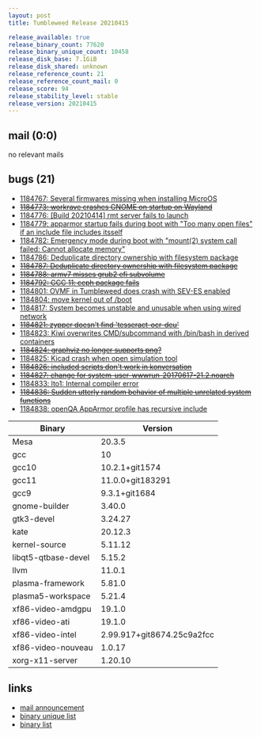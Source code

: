 ```yaml
---
layout: post
title: Tumbleweed Release 20210415

release_available: true
release_binary_count: 77620
release_binary_unique_count: 10458
release_disk_base: 7.1GiB
release_disk_shared: unknown
release_reference_count: 21
release_reference_count_mail: 0
release_score: 94
release_stability_level: stable
release_version: 20210415
---
```


## mail (0:0)

no relevant mails

## bugs (21)

<!--more-->

- [1184767: Several firmwares missing when installing MicroOS](https://bugzilla.opensuse.org/show_bug.cgi?id=1184767)
- ~~[1184773: workrave crashes GNOME on startup on Wayland](https://bugzilla.opensuse.org/show_bug.cgi?id=1184773)~~
- [1184776: \[Build 20210414\] rmt server fails to launch](https://bugzilla.opensuse.org/show_bug.cgi?id=1184776)
- [1184779: apparmor startup fails during boot with "Too many open files" if an include file includes itsself](https://bugzilla.opensuse.org/show_bug.cgi?id=1184779)
- [1184782: Emergency mode during boot with "mount(2) system call failed: Cannot allocate memory"](https://bugzilla.opensuse.org/show_bug.cgi?id=1184782)
- [1184786: Deduplicate directory ownership with filesystem package](https://bugzilla.opensuse.org/show_bug.cgi?id=1184786)
- ~~[1184787: Deduplicate directory ownership with filesystem package](https://bugzilla.opensuse.org/show_bug.cgi?id=1184787)~~
- ~~[1184788: armv7 misses grub2 efi subvolume](https://bugzilla.opensuse.org/show_bug.cgi?id=1184788)~~
- ~~[1184792: GCC 11: ceph package fails](https://bugzilla.opensuse.org/show_bug.cgi?id=1184792)~~
- [1184801: OVMF in Tumbleweed does crash with SEV-ES enabled](https://bugzilla.opensuse.org/show_bug.cgi?id=1184801)
- [1184804: move kernel out of /boot](https://bugzilla.opensuse.org/show_bug.cgi?id=1184804)
- [1184817: System becomes unstable and unusable when using wired network](https://bugzilla.opensuse.org/show_bug.cgi?id=1184817)
- ~~[1184821: zypper doesn't find 'tesseract-ocr-deu'](https://bugzilla.opensuse.org/show_bug.cgi?id=1184821)~~
- [1184823: Kiwi overwrites CMD/subcommand with /bin/bash in derived containers](https://bugzilla.opensuse.org/show_bug.cgi?id=1184823)
- ~~[1184824: graphviz no longer supports png?](https://bugzilla.opensuse.org/show_bug.cgi?id=1184824)~~
- [1184825: Kicad crash when open simulation tool](https://bugzilla.opensuse.org/show_bug.cgi?id=1184825)
- ~~[1184826: included scripts don't work in konversation](https://bugzilla.opensuse.org/show_bug.cgi?id=1184826)~~
- ~~[1184827: change for system-user-wwwrun-20170617-21.2.noarch](https://bugzilla.opensuse.org/show_bug.cgi?id=1184827)~~
- [1184833: lto1: Internal compiler error](https://bugzilla.opensuse.org/show_bug.cgi?id=1184833)
- ~~[1184836: Sudden utterly random behavior of multiple unrelated system functions](https://bugzilla.opensuse.org/show_bug.cgi?id=1184836)~~
- [1184838: openQA AppArmor profile has recursive include](https://bugzilla.opensuse.org/show_bug.cgi?id=1184838)

Binary | Version
--- | ---
Mesa | 20.3.5
gcc | 10
gcc10 | 10.2.1+git1574
gcc11 | 11.0.0+git183291
gcc9 | 9.3.1+git1684
gnome-builder | 3.40.0
gtk3-devel | 3.24.27
kate | 20.12.3
kernel-source | 5.11.12
libqt5-qtbase-devel | 5.15.2
llvm | 11.0.1
plasma-framework | 5.81.0
plasma5-workspace | 5.21.4
xf86-video-amdgpu | 19.1.0
xf86-video-ati | 19.1.0
xf86-video-intel | 2.99.917+git8674.25c9a2fcc
xf86-video-nouveau | 1.0.17
xorg-x11-server | 1.20.10

## links

- [mail announcement](https://github.com/boombatower/tumbleweed-review/issues/10)
- [binary unique list](http://download.opensuse.org/history/20210415/rpm.unique.list)
- [binary list](http://download.opensuse.org/history/20210415/rpm.list)
